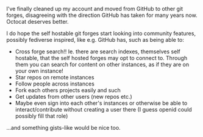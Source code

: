 I've finally cleaned up my account and moved from GitHub to other git forges, disagreeing with the direction GitHub has taken for many years now. Octocat deserves better.

I do hope the self hostable git forges start looking into community features, possibly fediverse inspired, like e.g. GitHub has, such as being able to: 
- Cross forge search!! Ie. there are search indexes, themselves self hostable, that the self hosted forges may opt to connect to. Through them you can search for content on other instances, as if they are on your own instance!
- Star repos on remote instances
- Follow people across instances
- Fork each others projects easily and such
- Get updates from other users (new repos etc.)
- Maybe even sign into each other's instances or otherwise be able to interact/contribute without creating a user there (I guess openid could possibly fill that role)

...and something gists-like would be nice too.
